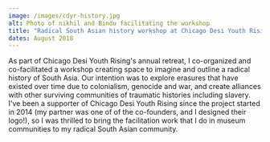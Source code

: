 ```yaml
---
image: /images/cdyr-history.jpg
alt: Photo of nikhil and Bindu facilitating the workshop
title: "Radical South Asian history workshop at Chicago Desi Youth Rising"
dates: August 2018
---
```

As part of Chicago Desi Youth Rising's annual retreat, I co-organized and co-facilitated a workshop creating space to imagine and outline a radical history of South Asia. Our intention was to explore erasures that have existed over time due to colonialism, genocide and war, and create alliances with other surviving communities of traumatic histories including slavery. I've been a supporter of Chicago Desi Youth Rising since the project started in 2014 (my partner was one of of the co-founders, and I designed their logo!), so I was thrilled to bring the facilitation work that I do in museum communities to my radical South Asian community.